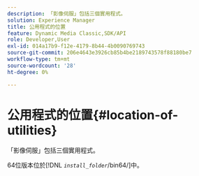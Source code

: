 ```yaml
---
description: 「影像伺服」包括三個實用程式。
solution: Experience Manager
title: 公用程式的位置
feature: Dynamic Media Classic,SDK/API
role: Developer,User
exl-id: 014a17b9-f12e-4179-8b44-4b0090769743
source-git-commit: 206e4643e3926cb85b4be2189743578f88180be7
workflow-type: tm+mt
source-wordcount: '28'
ht-degree: 0%

---
```


# 公用程式的位置{#location-of-utilities}

「影像伺服」包括三個實用程式。

64位版本位於&#x200B;[!DNL *`install_folder`*/bin64/]中。

